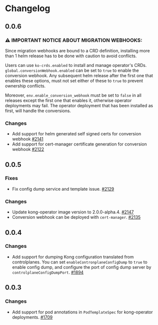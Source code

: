 # Changelog

## 0.0.6

### ⚠️ **IMPORTANT NOTICE ABOUT MIGRATION WEBHOOKS:**

Since migration webhooks are bound to a CRD definition, installing more than 1
helm release has to be done with caution to avoid conflicts.

Users can use `ko-crds.enabled` to install and manage operator's CRDs.
`global.conversionWebhook.enabled` can be set to `true` to enable the conversion webhook.
Any subsequent helm release after the first one that enables these options,
must not set either of these to `true` to prevent ownership conflicts.

Moreover, `env.enable_conversion_webhook` must be set to `false` in all
releases except the first one that enables it, otherwise operator deployments may fail.
The operator deployment that has been installed as first, will handle the conversions.

### Changes

- Add support for helm generated self signed certs for conversion webhook
  [#2141](https://github.com/Kong/kong-operator/pull/2141)
- Add support for cert-manager certificate generation for conversion webhook
  [#2122](https://github.com/Kong/kong-operator/pull/2122)

## 0.0.5

### Fixes

- Fix config dump service and template issue.
  [#2129](https://github.com/Kong/kong-operator/pull/2129)

### Changes

- Update kong-operator image version to 2.0.0-alpha.4.
  [#2147](https://github.com/Kong/kong-operator/pull/2147)
- Conversion webhook can be deployed with `cert-manager`.
  [#2135](https://github.com/Kong/kong-operator/pull/2135)

## 0.0.4

### Changes

- Add support for dumping Kong configuration translated from controlplanes.
  You can set `enableContronplaneConfigDump` to `true` to enable config dump,
  and configure the port of config dump server by `controlplaneConfigDumpPort`.
  [#1894](https://github.com/Kong/kong-operator/pull/1894)

## 0.0.3

### Changes

- Add support for pod annotations in `PodTemplateSpec` for kong-operator deployments.
  [#1709](https://github.com/kong/kong-operator/pull/1709)
